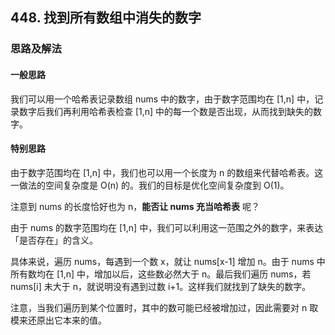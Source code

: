 ## 448. 找到所有数组中消失的数字

### 思路及解法

#### 一般思路

我们可以用一个哈希表记录数组 nums 中的数字，由于数字范围均在 \[1,n] 中，记录数字后我们再利用哈希表检查 \[1,n] 中的每一个数是否出现，从而找到缺失的数字。

#### 特别思路

由于数字范围均在 \[1,n] 中，我们也可以用一个长度为 n 的数组来代替哈希表。这一做法的空间复杂度是 O(n) 的。我们的目标是优化空间复杂度到 O(1)。

注意到 nums 的长度恰好也为 n，**能否让 nums 充当哈希表** 呢？

由于 nums 的数字范围均在 \[1,n] 中，我们可以利用这一范围之外的数字，来表达「是否存在」的含义。

具体来说，遍历 nums，每遇到一个数 x，就让 nums[x-1] 增加 n。由于 nums 中所有数均在 \[1,n] 中，增加以后，这些数必然大于 n。最后我们遍历 nums，若 nums[i] 未大于 n，就说明没有遇到过数 i+1。这样我们就找到了缺失的数字。

注意，当我们遍历到某个位置时，其中的数可能已经被增加过，因此需要对 n 取模来还原出它本来的值。


